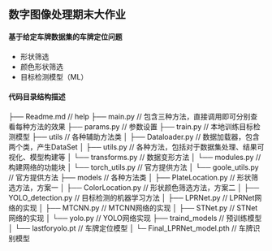 ## 数字图像处理期末大作业

#### **基于给定车牌数据集的车牌定位问题**

- 形状筛选
- 颜色形状筛选
- 目标检测模型（ML）

#### 代码目录结构描述

├── Readme.md                   // help
├── main.py                     // 包含三种方法，直接调用即可分别查看每种方法的效果
├── params.py               	// 参数设置
├── train.py          			// 本地训练目标检测模型
├── utils                     	// 各种辅助方法类
│   ├── Dataloader.py			// 数据加载器，包含两个类，产生DataSet
│   ├── utils.py         		// 各种方法，包括对于数据集处理、结果可视化、模型构建等
│   └── transforms.py        	// 数据变形方法
│   └── modules.py       		// 构建网络的功能块
│   └── torch_utils.py       	// 官方提供方法
│   └── goole_utils.py          // 官方提供方法
├── models                   	// 各种方法类
│   ├── PlateLocation.py		// 形状筛选方法，方案一
│   ├── ColorLocation.py		// 形状颜色筛选方法，方案二
│   ├── YOLO_detection.py		// 目标检测的机器学习方法
│   ├── LPRNet.py				// LPRNet网络的实现
│   ├── MTCNN.py				// MTCNN网络的实现
│   ├── STNet.py				// STNet网络的实现
│   └── yolo.py			    	// YOLO网络实现 
├── traind_models               // 预训练模型
│   └── lastforyolo.pt			// 车牌定位模型
│   └─  Final_LPRNet_model.pth	// 车牌识别模型







